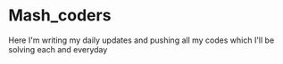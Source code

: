 # Mash_coders
Here I'm writing my daily updates and pushing all my codes which I'll be solving each and everyday 
